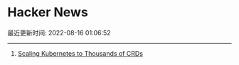# Hacker News

最近更新时间: 2022-08-16 01:06:52

--- 
1. [Scaling Kubernetes to Thousands of CRDs](https://blog.upbound.io/scaling-kubernetes-to-thousands-of-crds/) 
